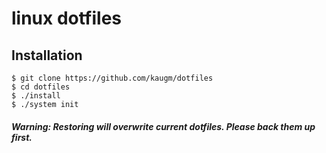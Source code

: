 # linux dotfiles

Installation
------------

    $ git clone https://github.com/kaugm/dotfiles
    $ cd dotfiles
    $ ./install
    $ ./system init

##### Warning: Restoring will overwrite current dotfiles. Please back them up first.
